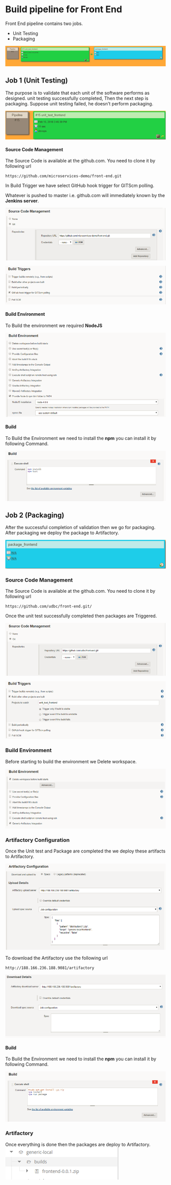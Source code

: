 # Build pipeline for Front End
Front End pipeline contains two jobs.

* Unit Testing
* Packaging


![Build_Pipeline](images/frontend/Build_Pipeline.png)

## Job 1 (Unit Testing)

The purpose is to validate that each unit of the software performs as designed. unit testing successfully completed, Then the next step is packaging. Suppose unit testing failed, he doesn't perform packaging.

![Unit_Test](images/frontend/unit_test.png)

#### Source Code Management
The Source Code is available at the github.com.
You need to clone it by following url

    https://github.com/microservices-demo/front-end.git

In Build Trigger we have select GitHub hook trigger for GITScm polling.

Whatever is pushed to master i.e. github.com will immediately known by the  **Jenkins server**.

![Source_Code_Management](images/frontend/sourcecode.png)

![Build_Trigger](images/frontend/Build_Trigger.png)

#### Build Environment
To Build the environment we required **NodeJS**

![Build Environment](images/frontend/Build_Environment.png)

#### Build
To Build the Environment we need to install the **npm** you can install it by following Command.   

![Build Environment](images/frontend/Build.png)

## Job 2 (Packaging)
After the successful completion of validation then we go for packaging. After packaging we deploy the package to Artifactory.

![Packaging](images/frontend/Package.png)

### Source Code Management

The Source Code is available at the github.com.
You need to clone it by following url

    https://github.com/udbc/front-end.git/

Once the unit test successfully completed then packages are Triggered.

![Source_Code_Management](images/frontend/sourcecode_package.png)

![Build_Trigger](images/frontend/Build_Trigger_package.png)

### Build Environment
Before starting to build the environment we Delete workspace.

![Build_Environment](images/frontend/Build_Environment_package.png)

### Artifactory Configuration
Once the Unit test and Package are completed the we deploy these artifacts to Artifactory.

![Artifactory_Configuration](images/frontend/Artifactory_Configuration.png)

To download the Artifactory use the following url

    http://188.166.236.188.9081/artifactory

![Artifactory_Download](images/frontend/Artifactory_Download.png)

#### Build
To Build the Environment we need to install the **npm** you can install it by following Command.   

![Build Environment](images/frontend/Build_package.png)

### Artifactory

Once everything is done then the packages are deploy to Artifactory.
![artifactory](images/frontend/artifactory.png)
